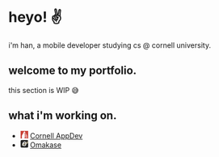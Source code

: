 # heyo! ✌️

i'm han, a mobile developer studying cs @ cornell university. 

## welcome to my portfolio. 

this section is WIP 😅

## what i'm working on.
- <img src="https://github.com/dishanest/dishanest/blob/main/appdevlogo.png" height="15" title="appdev_logo"> [Cornell AppDev](https://www.cornellappdev.com)  
- <img src="https://github.com/dishanest/dishanest/blob/main/omakaselogo.png" height="15" title="omakase_logo"> [Omakase](https://github.com/omakaseapp)  
